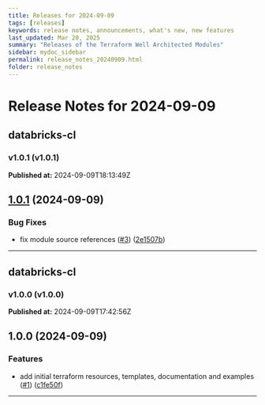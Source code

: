 ```yaml
---
title: Releases for 2024-09-09
tags: [releases]
keywords: release notes, announcements, what's new, new features
last_updated: Mar 20, 2025
summary: "Releases of the Terraform Well Architected Modules"
sidebar: mydoc_sidebar
permalink: release_notes_20240909.html
folder: release_notes
---
```


# Release Notes for 2024-09-09

## databricks-cl
### v1.0.1 (v1.0.1)
**Published at:** 2024-09-09T18:13:49Z

## [1.0.1](https://github.com/CloudNationHQ/terraform-databricks-cl/compare/v1.0.0...v1.0.1) (2024-09-09)


### Bug Fixes

* fix module source references ([#3](https://github.com/CloudNationHQ/terraform-databricks-cl/issues/3)) ([2e1507b](https://github.com/CloudNationHQ/terraform-databricks-cl/commit/2e1507b2811b52bff10dc74c788042a99bde9a22))

---

## databricks-cl
### v1.0.0 (v1.0.0)
**Published at:** 2024-09-09T17:42:56Z

## 1.0.0 (2024-09-09)


### Features

* add initial terraform resources, templates, documentation and examples ([#1](https://github.com/CloudNationHQ/terraform-databricks-cl/issues/1)) ([c1fe50f](https://github.com/CloudNationHQ/terraform-databricks-cl/commit/c1fe50f9b95d139893894f2287e0eff1f42a3f3d))

---

